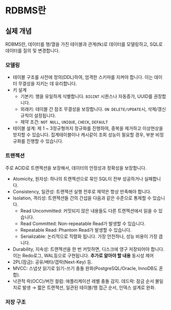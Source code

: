 # RDBMS란
## 실제 개념 
RDBMS란, 데이터를 행/열을 가진 테이블과 관계(fk)로 데이터를 모델링하고, SQL로 데이터를 질의 및 변경합니다. 

### 모델링
* 테이블 구조를 사전에 정의(DDL)하여, 엄격한 스키마를 지켜야 합니다. 이는 데이터 무결성을 지키는 데 유리합니다. 
* 키 설계
    * 기본키: 행을 유일하게 식별합니다. `BIGINT` 시퀀스나 자동증가, UUID를 권장합니다. 
    * 외래키: 테이블 간 참조 무결성을 보장합니다. `ON DELETE/UPDATE`시, 삭제/갱신 규칙이 설정됩니다. 
    * 제약 조건: `NOT NULL`, `UNIQUE`, `CHECK`, `DEFAULT`
* 테이블 설계: 제 1 ~ 3정규형까지 정규화를 진행하여, 중복을 제거하고 이상현상을 방지할 수 있습니다. 집계테이블이나 캐시같이 조회 성능이 필요할 경우, 부분 비정규화를 진행할 수 있습니다.

### 트랜젝션
주로 ACID로 트랜젝션을 보장해서, 데이터의 안정성과 정확성을 보장합니다. 
* Atomicity, 원자성: 하나의 트랜젝션으로 묶인 SQL이 전부 성공하거나 실패합니다.
* Consistency, 일관성: 트랜젝션 실행 전후로 제약은 항상 만족해야 합니다.
* Isolation, 격리성: 트랜젝션들 간의 간섭을 다음과 같은 수준으로 통제할 수 있습니다.
    * Read Uncommitted: 커밋되지 않은 내용들도 다른 트랜젝션에서 읽을 수 있습니다.
    * Read Committed: Non-repeatable Read가 발생할 수 있습니다.
    * Repeatable Read: Phantom Read가 발생할 수 있습니다.
    * Serializable: 논리적으로 직렬화 됩니다. 가장 안전하나, 성능 비용이 가장 큽니다.  
* Durability, 지속성: 트랜젝션을 한 번 커밋하면, 디스크에 영구 저장되어야 합니다. 이는 Redo로그, WAL등으로 구현됩니다.
**추가로 알아야 할 내용**
동시성 제어
* 2PL(잠금): 공유/배타/갭락(Next-Key) 등.
* MVCC: 스냅샷 읽기로 읽기-쓰기 충돌 완화(PostgreSQL/Oracle, InnoDB도 혼합).
* 낙관적 락(OCC)/버전 컬럼: 애플리케이션 레벨 충돌 감지.
데드락: 잠금 순서 불일치로 발생 → 짧은 트랜잭션, 일관된 테이블/행 접근 순서, 인덱스 설계로 완화.

### 저장 구조
